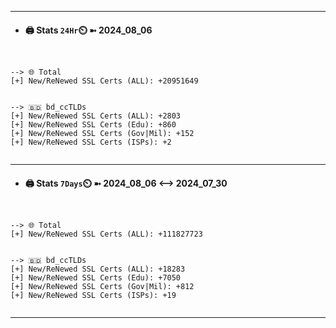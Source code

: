 

---
- #### 🖨️ **Stats** `24Hr`⏲️ ➼ 2024_08_06
```console


--> 🌐 Total
[+] New/ReNewed SSL Certs (ALL): +20951649


--> 🇧🇩 bd_ccTLDs
[+] New/ReNewed SSL Certs (ALL): +2803
[+] New/ReNewed SSL Certs (Edu): +860
[+] New/ReNewed SSL Certs (Gov|Mil): +152
[+] New/ReNewed SSL Certs (ISPs): +2


```

---
- #### 🖨️ **Stats** `7Days`⏲️ ➼ 2024_08_06 <--> 2024_07_30
```console


--> 🌐 Total
[+] New/ReNewed SSL Certs (ALL): +111827723


--> 🇧🇩 bd_ccTLDs
[+] New/ReNewed SSL Certs (ALL): +18283
[+] New/ReNewed SSL Certs (Edu): +7050
[+] New/ReNewed SSL Certs (Gov|Mil): +812
[+] New/ReNewed SSL Certs (ISPs): +19


```

---

